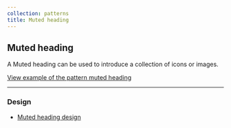 ```yaml
---
collection: patterns
title: Muted heading
---
```


## Muted heading

A Muted heading can be used to introduce a collection of icons or images.

<a href="https://canonical-web-and-design.github.io/vanilla-framework/examples/patterns/headings/muted/"
  class="js-example">
  View example of the pattern muted heading
</a>

<hr />

### Design

* [Muted heading design](https://github.com/ubuntudesign/vanilla-design/tree/master/Muted%20heading)
